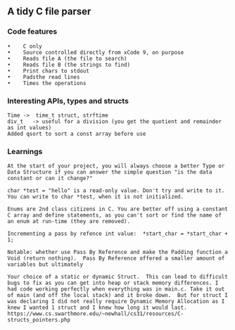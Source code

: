 ## A tidy C file parser

### Code features
    •    C only
    •    Source controlled directly from xCode 9, on purpose
    •    Reads file A (the file to search)
    •    Reads file B (the strings to find)
    •    Print chars to stdout
    •    Padsthe read lines
    •    Times the operations

### Interesting APIs, types and structs
    Time ->  time_t struct, strftime
    div_t   -> useful for a division (you get the quotient and remainder as int values)
    Added qsort to sort a const array before use

### Learnings

    At the start of your project, you will always choose a better Type or Data Structure if you can answer the simple question "is the data constant or can it change?"
    
    char *test = "hello" is a read-only value. Don't try and write to it. You can write to char *test, when it is not initialized.

    Enums are 2nd class citizens in C. You are better off using a constant C array and define statements, as you can't sort or find the name of an enum at run-time (they are removed).
    
    Incrementing a pass by refence int value:  *start_char = *start_char + 1;
    
    Notable: whether use Pass By Reference and make the Padding function a Void (return nothing).  Pass By Reference offered a smaller amount of variables but ultimately
    
    Your choice of a static or dynamic Struct.  This can lead to difficult bugs to fix as you can get into heap or stack memory differences. I had code working perfectly when everything was in main.c. Take it out of main (and off the local stack) and it broke down.  But for struct I was declaring I did not really require Dynamic Memory Allocation as I knew I wanted 1 struct and I knew how long it would last.  https://www.cs.swarthmore.edu/~newhall/cs31/resources/C-structs_pointers.php
    
